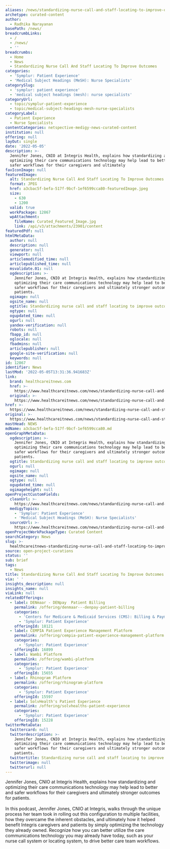 ```yaml
---
aliases: /news/standardizing-nurse-call-and-staff-locating-to-improve-outcomes
archetype: curated-content
author:
  - Radhika Narayanan
basePath: /news/
breadcrumbLinks:
  - /
  - /news/
  - ''
breadcrumbs:
  - Home
  - News
  - Standardizing Nurse Call And Staff Locating To Improve Outcomes
categories:
  - 'Symplur: Patient Experience'
  - 'Medical Subject Headings (MeSH): Nurse Specialists'
categorySlug:
  - 'symplur: patient experience'
  - 'medical subject headings (mesh): nurse specialists'
categoryUrl:
  - topic/symplur-patient-experience
  - topic/medical-subject-headings-mesh-nurse-specialists
categoryLabel:
  - Patient Experience
  - Nurse Specialists
contentCategories: netspective-medigy-news-curated-content
institution: null
offering: null
layOut: single
date: '2022-05-05'
description: >-
  Jennifer Jones, CNIO at Integris Health, explains how standardizing and
  optimizing their care communications technology may help lead to better and
  safer workflows for their caregivers and ultimately 
favIconImage: null
featuredImage:
  alt: Standardizing Nurse Call And Staff Locating To Improve Outcomes
  format: JPEG
  href: a3cbac5f-befa-517f-9bcf-1ef6599cca80-featuredImage.jpeg
  size:
    - 630
    - 1200
  valid: true
  workPackage: 12867
  wpAttachment:
    fileName: Curated_Featured_Image.jpg
    link: /api/v3/attachments/23901/content
featuredPdf: null
htmlMetaData:
  author: null
  description: null
  generator: null
  viewport: null
  articlemodified_time: null
  articlepublished_time: null
  msvalidate.01: null
  ogdescription: >-
    Jennifer Jones, CNIO at Integris Health, explains how standardizing and
    optimizing their care communications technology may help lead to better and
    safer workflows for their caregivers and ultimately stronger outcomes for
    patients.
  ogimage: null
  ogsite_name: null
  ogtitle: Standardizing nurse call and staff locating to improve outcomes
  ogtype: null
  ogupdated_time: null
  ogurl: null
  yandex-verification: null
  robots: null
  fbapp_id: null
  oglocale: null
  fbadmins: null
  articlepublisher: null
  google-site-verification: null
  keywords: null
id: 12867
identifier: News
lastMod: '2022-05-05T13:31:36.941683Z'
link:
  brand: healthcareitnews.com
  href: >-
    https://www.healthcareitnews.com/news/standardizing-nurse-call-and-staff-locating-improve-outcomes
  original: >-
    https://www.healthcareitnews.com/news/standardizing-nurse-call-and-staff-locating-improve-outcomes
href: >-
  https://www.healthcareitnews.com/news/standardizing-nurse-call-and-staff-locating-improve-outcomes
original: >-
  https://www.healthcareitnews.com/news/standardizing-nurse-call-and-staff-locating-improve-outcomes
mastHead: NEWS
mdName: a3cbac5f-befa-517f-9bcf-1ef6599cca80.md
openGraphMetaData:
  ogdescription: >-
    Jennifer Jones, CNIO at Integris Health, explains how standardizing and
    optimizing their care communications technology may help lead to better and
    safer workflows for their caregivers and ultimately stronger outcomes for
    patients.
  ogtitle: Standardizing nurse call and staff locating to improve outcomes
  ogurl: null
  ogimage: null
  ogsite_name: null
  ogtype: null
  ogupdated_time: null
  ogimageheight: null
openProjectCustomFields:
  cleanUrl: >-
    https://www.healthcareitnews.com/news/standardizing-nurse-call-and-staff-locating-improve-outcomes
  medigyTopics:
    - 'Symplur: Patient Experience'
    - 'Medical Subject Headings (MeSH): Nurse Specialists'
  sourceUrl: >-
    https://www.healthcareitnews.com/news/standardizing-nurse-call-and-staff-locating-improve-outcomes
openProjectWorkPackageType: Curated Content
searchCategory: News
slug: >-
  healthcareitnews-standardizing-nurse-call-and-staff-locating-to-improve-outcomes
source: open-project-curations
status: ''
sub: brief
tags:
  - News
title: Standardizing Nurse Call And Staff Locating To Improve Outcomes
via: ' '
insights_description: null
insights_name: null
viaLink: null
relatedOfferings:
  - label: DENmaar - DENpay  Patient Billing
    permalink: /offering/denmaar---denpay-patient-billing
    categories:
      - 'Centers for Medicare & Medicaid Services (CMS): Billing & Payments'
      - 'Symplur: Patient Experience'
    offeringId: 18121
  - label: CEMPIA Patient Experience Management Platform
    permalink: /offering/cempia-patient-experience-management-platform
    categories:
      - 'Symplur: Patient Experience'
    offeringId: 16899
  - label: Wambi Platform
    permalink: /offering/wambi-platform
    categories:
      - 'Symplur: Patient Experience'
    offeringId: 15655
  - label: Rhinogram Platform
    permalink: /offering/rhinogram-platform
    categories:
      - 'Symplur: Patient Experience'
    offeringId: 15597
  - label: SolvHealth's Patient Experience
    permalink: /offering/solvhealths-patient-experience
    categories:
      - 'Symplur: Patient Experience'
    offeringId: 15228
twitterMetaData:
  twittercard: null
  twitterdescription: >-
    Jennifer Jones, CNIO at Integris Health, explains how standardizing and
    optimizing their care communications technology may help lead to better and
    safer workflows for their caregivers and ultimately stronger outcomes for
    patients.
  twittertitle: Standardizing nurse call and staff locating to improve outcomes
  twitterimage: null
  twitterurl: null
---
```

<p>Jennifer Jones, CNIO at Integris Health, explains how standardizing and optimizing their care communications technology may help lead to better and safer workflows for their caregivers and ultimately stronger outcomes for patients.<br><br>In this podcast, Jennifer Jones, CNIO at Integris, walks through the unique process her team took in rolling out this configuration to multiple facilities, how they overcame the inherent obstacles, and ultimately how it helped benefit Integris caregivers and patients by simply optimizing the technology they already owned.
Recognize how you can better utilize the care communications technology you may already have today, such as your nurse call system or locating system, to drive better care team workflows.</p>